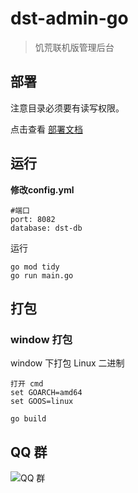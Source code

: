 # dst-admin-go
> 饥荒联机版管理后台

## 部署
注意目录必须要有读写权限。

点击查看 [部署文档](docs/install.md)

## 运行

**修改config.yml**
```
#端口
port: 8082
database: dst-db
```


运行
```
go mod tidy
go run main.go
```

## 打包


### window 打包

window 下打包 Linux 二进制

```
打开 cmd
set GOARCH=amd64
set GOOS=linux

go build
```

## QQ 群
![QQ 群](docs/image/饥荒开服面板交流issue群聊二维码.png)


